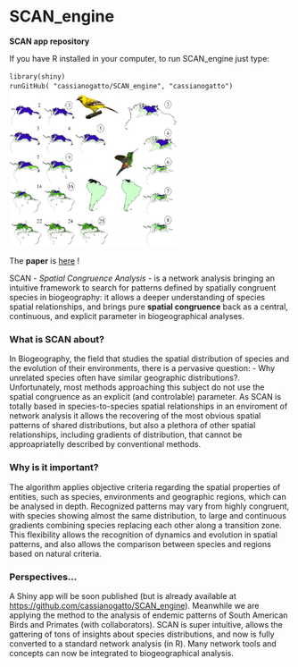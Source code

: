 <h1 style = "float:letf;"> SCAN_engine </h1>
 <tr>
   <td width = 50%>
    <strong>SCAN app repository</strong><br>
    <p>If you have R installed in your computer, to run SCAN_engine just type:</p>
    <code>library(shiny)</code>
    <br>
    <code>runGitHub( "cassianogatto/SCAN_engine", "cassianogatto")</code>
  </td>
  <td width = 45% style = " align: right ; float:right;">
    <img width = 60%  src = "scan_maps_Icterus_Amazilia.png">
  </td>
</tr>

The **paper** is [here](https://journals.plos.org/plosone/article?id=10.1371/journal.pone.0245818) !

SCAN - *Spatial Congruence Analysis* - is a network analysis bringing an intuitive framework to search for patterns defined by spatially congruent species in biogeography: it allows a deeper understanding of species spatial relationships, and brings pure __spatial congruence__ back as a central, continuous, and explicit parameter in biogeographical analyses.

### What is SCAN about?
In Biogeography, the  field that studies the spatial distribution of species and the evolution of their environments, there is a pervasive question: - Why unrelated species often have similar geographic distributions?. Unfortunately, most methods approaching this subject do not use the spatial congruence as an explicit (and controlable) parameter. As SCAN is totally based in species-to-species spatial relationships in an enviroment of network analysis it allows the recovering of the most obvious spatial patterns of shared distributions, but also a plethora of other spatial relationships, including gradients of distribution, that cannot be approapriatelly described by conventional methods.

### Why is it important?

The algorithm applies objective criteria regarding the spatial properties of entities, such as species, environments and geographic regions, which can be analysed in depth. Recognized patterns may vary from highly congruent, with species showing almost the same distribution, to large and continuous gradients combining species replacing each other along a transition zone. This flexibility allows  the recognition of dynamics and evolution in spatial patterns, and also allows the comparison between species and regions based on natural criteria.

### Perspectives...
A Shiny app will be soon published (but is already available at https://github.com/cassianogatto/SCAN_engine). Meanwhile we are applying the method to the analysis of endemic patterns of South American Birds and Primates (with collaborators). SCAN is super intuitive, allows the gattering of tons of insights about species distributions, and now is fully converted to a standard network analysis (in R). Many network tools and concepts can now be integrated to biogeographical analysis.
